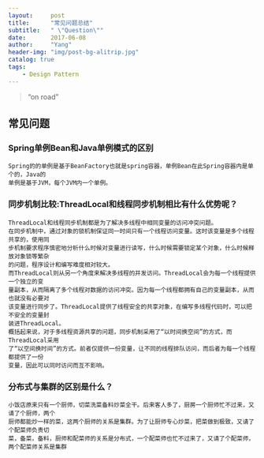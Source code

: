 ```yaml
---
layout:     post
title:      "常见问题总结"
subtitle:   " \"Question\""
date:       2017-06-08 
author:     "Yang"
header-img: "img/post-bg-alitrip.jpg"
catalog: true
tags:
    - Design Pattern
---
```


> “on road”
## 常见问题

### Spring单例Bean和Java单例模式的区别
    Spring的的单例是基于BeanFactory也就是spring容器，单例Bean在此Spring容器内是单个的，Java的
    单例是基于JVM，每个JVM内一个单例。

### 同步机制比较:ThreadLocal和线程同步机制相比有什么优势呢？
    ThreadLocal和线程同步机制都是为了解决多线程中相同变量的访问冲突问题。
    在同步机制中，通过对象的锁机制保证同一时间只有一个线程访问变量。这时该变量是多个线程共享的，使用同
    步机制要求程序慎密地分析什么时候对变量进行读写，什么时候需要锁定某个对象，什么时候释放对象锁等繁杂
    的问题，程序设计和编写难度相对较大。
    而ThreadLocal则从另一个角度来解决多线程的并发访问。ThreadLocal会为每一个线程提供一个独立的变
    量副本，从而隔离了多个线程对数据的访问冲突。因为每一个线程都拥有自己的变量副本，从而也就没有必要对
    该变量进行同步了。ThreadLocal提供了线程安全的共享对象，在编写多线程代码时，可以把不安全的变量封
    装进ThreadLocal。 
    概括起来说，对于多线程资源共享的问题，同步机制采用了“以时间换空间”的方式，而ThreadLocal采用
    了“以空间换时间”的方式。前者仅提供一份变量，让不同的线程排队访问，而后者为每一个线程都提供了一份
    变量，因此可以同时访问而互不影响。 

### 分布式与集群的区别是什么？
    小饭店原来只有一个厨师，切菜洗菜备料炒菜全干。后来客人多了，厨房一个厨师忙不过来，又请了个厨师，两个
    厨师都能炒一样的菜，这两个厨师的关系是集群。为了让厨师专心炒菜，把菜做到极致，又请了个配菜师负责切
    菜，备菜，备料，厨师和配菜师的关系是分布式，一个配菜师也忙不过来了，又请了个配菜师，两个配菜师关系是集群










